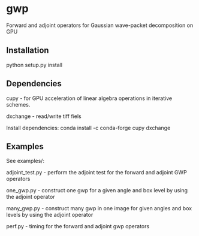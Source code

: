 # gwp
Forward and adjoint operators for Gaussian wave-packet decomposition on GPU

## Installation
python setup.py install

## Dependencies
cupy - for GPU acceleration of linear algebra operations in iterative schemes.

dxchange - read/write tiff fiels

Install dependencies: conda install -c conda-forge cupy  dxchange
## Examples
See examples/:

adjoint_test.py - perform the adjoint test for the forward and adjoint GWP operators

one_gwp.py - construct one gwp for a given angle and box level by using the adjoint operator

many_gwp.py - construct many gwp in one image for given angles and box levels by using the adjoint operator

perf.py - timing for the forward and adjoint gwp operators

